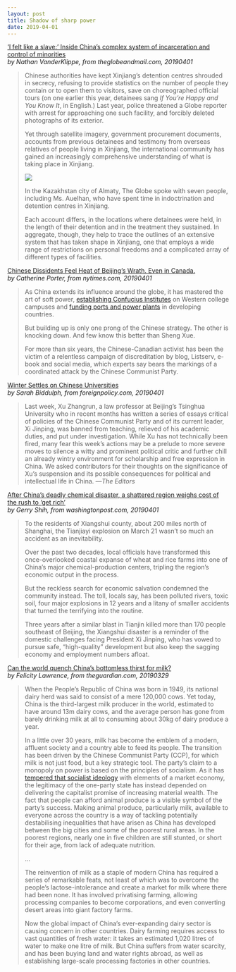 ```yaml
---
layout: post
title: Shadow of sharp power
date: 2019-04-01
---
```


[‘I felt like a slave:’ Inside China’s complex system of incarceration and control of minorities](https://www.theglobeandmail.com/world/article-i-felt-like-a-slave-inside-chinas-complex-system-of-incarceration/) <br> *by Nathan VanderKlippe, from theglobeandmail.com, 20190401*

> Chinese authorities have kept Xinjiang’s detention centres shrouded in secrecy, refusing to provide statistics on the number of people they contain or to open them to visitors, save on choreographed official tours (on one earlier this year, detainees sang *If You’re Happy and You Know It*, in English.) Last year, police threatened a Globe reporter with arrest for approaching one such facility, and forcibly deleted photographs of its exterior.
>
> Yet through satellite imagery, government procurement documents, accounts from previous detainees and testimony from overseas relatives of people living in Xinjiang, the international community has gained an increasingly comprehensive understanding of what is taking place in Xinjiang.
>
> ![](https://www.theglobeandmail.com/resizer/ss_QmQDtKuYKScPYxoaskf6YGsw=/1200x0/filters:quality(80)/arc-anglerfish-tgam-prod-tgam.s3.amazonaws.com/public/73WIUAWS3ZDTBNZAANGDAOIEYU.jpg)
>
> In the Kazakhstan city of Almaty, The Globe spoke with seven people, including Ms. Auelhan, who have spent time in indoctrination and detention centres in Xinjiang.
>
> Each account differs, in the locations where detainees were held, in the length of their detention and in the treatment they sustained. In aggregate, though, they help to trace the outlines of an extensive system that has taken shape in Xinjiang, one that employs a wide range of restrictions on personal freedoms and a complicated array of different types of facilities.

[Chinese Dissidents Feel Heat of Beijing’s Wrath. Even in Canada.](https://www.nytimes.com/2019/04/01/world/canada/china-dissident-harassment-sheng-xue.html) <br> *by Catherine Porter, from nytimes.com, 20190401*

> As China extends its influence around the globe, it has mastered the art of soft power, [establishing Confucius Institutes](https://www.nytimes.com/2012/03/05/us/critics-worry-about-influence-of-chinese-institutes-on-us-campuses.html?module=inline) on Western college campuses and [funding  ports and power plants](https://www.nytimes.com/interactive/2018/11/18/world/asia/world-built-by-china.html?module=inline) in developing countries.
>
> But building up is only one prong of the Chinese strategy. The other is knocking down. And few know this better than Sheng Xue.
>
> For more than six years, the Chinese-Canadian activist has been the victim of a relentless campaign of discreditation by blog, Listserv, e-book and social media, which experts say bears the markings of a coordinated attack by the Chinese Communist Party.

[Winter Settles on Chinese Universities](https://foreignpolicy.com/2019/04/01/winter-settles-on-chinese-universities/) <br> *by Sarah Biddulph, from foreignpolicy.com, 20190401*

> Last week, Xu Zhangrun, a law professor at Beijing’s Tsinghua University who in recent months has written a series of essays critical of policies of the Chinese Communist Party and of its current leader, Xi Jinping, was banned from teaching, relieved of his academic duties, and put under investigation. While Xu has not technically been fired, many fear this week’s actions may be a prelude to more severe moves to silence a witty and prominent political critic and further chill an already wintry environment for scholarship and free expression in China. We asked contributors for their thoughts on the significance of Xu’s suspension and its possible consequences for political and intellectual life in China. —*The Editors*

[After China’s deadly chemical disaster, a shattered region weighs cost of the rush to ‘get rich’](https://www.washingtonpost.com/world/asia_pacific/after-chinas-deadly-chemical-disaster-a-shattered-region-weighs-cost-of-the-rush-to-get-rich/2019/03/31/78cf3a5c-508b-11e9-bdb7-44f948cc0605_story.html) <br> *by Gerry Shih, from washingtonpost.com, 20190401*

> To the residents of Xiangshui county, about 200 miles north of Shanghai, the Tianjiayi explosion on March 21 wasn’t so much an accident as an inevitability.
>
> Over the past two decades, local officials have transformed this once-overlooked coastal expanse of wheat and rice farms into one of China’s major chemical-production centers, tripling the region’s economic output in the process.
>
> But the reckless search for economic salvation condemned the community instead. The toll, locals say, has been polluted rivers, toxic soil, four major explosions in 12 years and a litany of smaller accidents that turned the terrifying into the routine.
>
> Three years after a similar blast in Tianjin killed more than 170 people southeast of Beijing, the Xiangshui disaster is a reminder of the domestic challenges facing President Xi Jinping, who has vowed to pursue safe, “high-quality” development but also keep the sagging economy and employment numbers afloat.

[Can the world quench China’s bottomless thirst for milk?](https://www.theguardian.com/environment/2019/mar/29/can-the-world-quench-chinas-bottomless-thirst-for-milk) <br> *by Felicity Lawrence, from theguardian.com, 20190329*

> When the People’s Republic of China was born in 1949, its national dairy herd was said to consist of a mere 120,000 cows. Yet today, China is the third-largest milk producer in the world, estimated to have around 13m dairy cows, and the average person has gone from barely drinking milk at all to consuming about 30kg of dairy produce a year.
>
> In a little over 30 years, milk has become the emblem of a modern, affluent society and a country able to feed its people. The transition has been driven by the Chinese Communist Party (CCP), for which milk is not just food, but a key strategic tool. The party’s claim to a monopoly on power is based on the principles of socialism. As it has [tempered that socialist ideology](https://www.theguardian.com/news/2018/sep/06/human-impulses-run-riot-chinas-shocking-pace-of-change) with elements of a market economy, the legitimacy of the one-party state has instead depended on delivering the capitalist promise of increasing material wealth. The fact that people can afford animal produce is a visible symbol of the party’s success. Making animal produce, particularly milk, available to everyone across the country is a way of tackling potentially destabilising inequalities that have arisen as China has developed between the big cities and some of the poorest rural areas. In the poorest regions, nearly one in five children are still stunted, or short for their age, from lack of adequate nutrition.
>
> ...
>
> The reinvention of milk as a staple of modern China has required a series of remarkable feats, not least of which was to overcome the people’s lactose-intolerance and create a market for milk where there had been none. It has involved privatising farming, allowing processing companies to become corporations, and even converting desert areas into giant factory farms.
>
> Now the global impact of China’s ever-expanding dairy sector is causing concern in other countries. Dairy farming requires access to vast quantities of fresh water: it takes an estimated 1,020 litres of water to make one litre of milk. But China suffers from water scarcity, and has been buying land and water rights abroad, as well as establishing large-scale processing factories in other countries.
